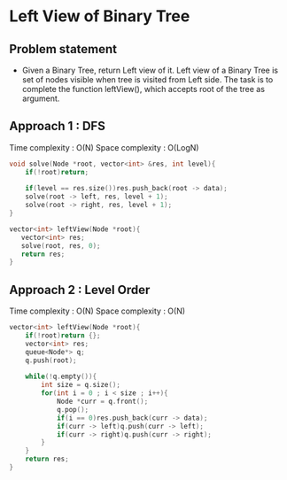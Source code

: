 # Left View of Binary Tree

## Problem statement

- Given a Binary Tree, return Left view of it. Left view of a Binary Tree is set of nodes visible when tree is visited from Left side. The task is to complete the function leftView(), which accepts root of the tree as argument.

## Approach 1 : DFS

Time complexity : O(N)
Space complexity : O(LogN)

```cpp
void solve(Node *root, vector<int> &res, int level){
    if(!root)return;
    
    if(level == res.size())res.push_back(root -> data);
    solve(root -> left, res, level + 1);
    solve(root -> right, res, level + 1);
}

vector<int> leftView(Node *root){
   vector<int> res;
   solve(root, res, 0);
   return res;
}
```

## Approach 2 : Level Order

Time complexity : O(N)
Space complexity : O(N)

```cpp
vector<int> leftView(Node *root){
    if(!root)return {};
    vector<int> res;
    queue<Node*> q;
    q.push(root);
    
    while(!q.empty()){
        int size = q.size();
        for(int i = 0 ; i < size ; i++){
            Node *curr = q.front();
            q.pop();
            if(i == 0)res.push_back(curr -> data);
            if(curr -> left)q.push(curr -> left);
            if(curr -> right)q.push(curr -> right);
        }
    }
    return res;
}
```